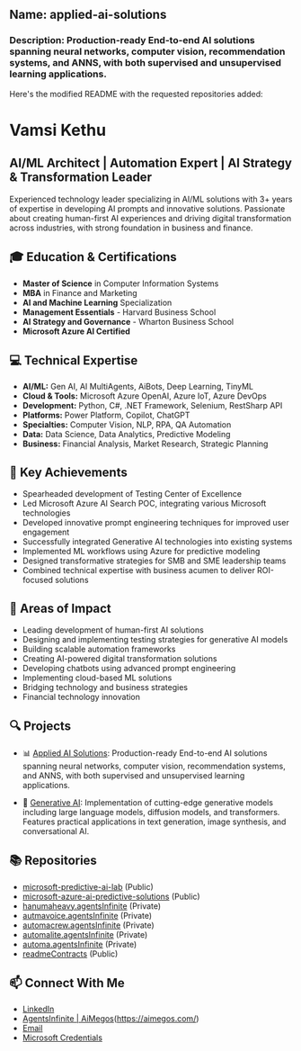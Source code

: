 ## Name: applied-ai-solutions
### Description: Production-ready End-to-end AI solutions spanning neural networks, computer vision, recommendation systems, and ANNS, with both supervised and unsupervised learning applications.

Here's the modified README with the requested repositories added:

# Vamsi Kethu
## AI/ML Architect | Automation Expert | AI Strategy & Transformation Leader

Experienced technology leader specializing in AI/ML solutions with 3+ years of expertise in developing AI prompts and innovative solutions. Passionate about creating human-first AI experiences and driving digital transformation across industries, with strong foundation in business and finance.

## 🎓 Education & Certifications
- **Master of Science** in Computer Information Systems
- **MBA** in Finance and Marketing
- **AI and Machine Learning** Specialization
- **Management Essentials** - Harvard Business School
- **AI Strategy and Governance** - Wharton Business School
- **Microsoft Azure AI Certified**

## 💻 Technical Expertise
- **AI/ML:** Gen AI, AI MultiAgents, AiBots, Deep Learning, TinyML
- **Cloud & Tools:** Microsoft Azure OpenAI, Azure IoT, Azure DevOps
- **Development:** Python, C#, .NET Framework, Selenium, RestSharp API
- **Platforms:** Power Platform, Copilot, ChatGPT
- **Specialties:** Computer Vision, NLP, RPA, QA Automation
- **Data:** Data Science, Data Analytics, Predictive Modeling
- **Business:** Financial Analysis, Market Research, Strategic Planning

## 🚀 Key Achievements
- Spearheaded development of Testing Center of Excellence
- Led Microsoft Azure AI Search POC, integrating various Microsoft technologies
- Developed innovative prompt engineering techniques for improved user engagement
- Successfully integrated Generative AI technologies into existing systems
- Implemented ML workflows using Azure for predictive modeling
- Designed transformative strategies for SMB and SME leadership teams
- Combined technical expertise with business acumen to deliver ROI-focused solutions

## 🌟 Areas of Impact
- Leading development of human-first AI solutions
- Designing and implementing testing strategies for generative AI models
- Building scalable automation frameworks
- Creating AI-powered digital transformation solutions
- Developing chatbots using advanced prompt engineering
- Implementing cloud-based ML solutions
- Bridging technology and business strategies
- Financial technology innovation

## 🔍 Projects
- 📊 [Applied AI Solutions][ai-solutions]: Production-ready End-to-end  AI solutions spanning neural networks, computer vision, recommendation systems, and ANNS, with both supervised and unsupervised learning applications.

- 🧠 [Generative AI][genai]: Implementation of cutting-edge generative models including large language models, diffusion models, and transformers. Features practical applications in text generation, image synthesis, and conversational AI.

[ai-solutions]: https://github.com/AgentsInfinite/applied-ai-solutions
[genai]: https://github.com/AgentsInfinite/GenerativeAI

## 📚 Repositories
- [microsoft-predictive-ai-lab](https://github.com/VamsiKethu/microsoft-predictive-ai-lab) (Public)
- [microsoft-azure-ai-predictive-solutions](https://github.com/VamsiKethu/microsoft-azure-ai-predictive-solutions) (Public)
- [hanumaheavy.agentsInfinite](https://github.com/VamsiKethu/hanumaheavy.agentsInfinite) (Private)
- [autmavoice.agentsInfinite](https://github.com/VamsiKethu/autmavoice.agentsInfinite) (Private)
- [automacrew.agentsInfinite](https://github.com/VamsiKethu/automacrew.agentsInfinite) (Private)
- [automalite.agentsInfinite](https://github.com/VamsiKethu/automalite.agentsInfinite) (Private)
- [automa.agentsInfinite](https://github.com/VamsiKethu/automa.agentsInfinite) (Private)
- [readmeContracts](https://github.com/VamsiKethu/readmeContracts) (Public)

## 📫 Connect With Me
- [LinkedIn](www.linkedin.com/in/vamsikethu)
- [AgentsInfinite | AiMegos](https://agentsinfinite.com/)(https://aimegos.com/)
- [Email](mailto:)
- [Microsoft Credentials](https://learn.microsoft.com/en-us/users/kethuvamsi-aiml/transcript/v0306i32e25382l)
